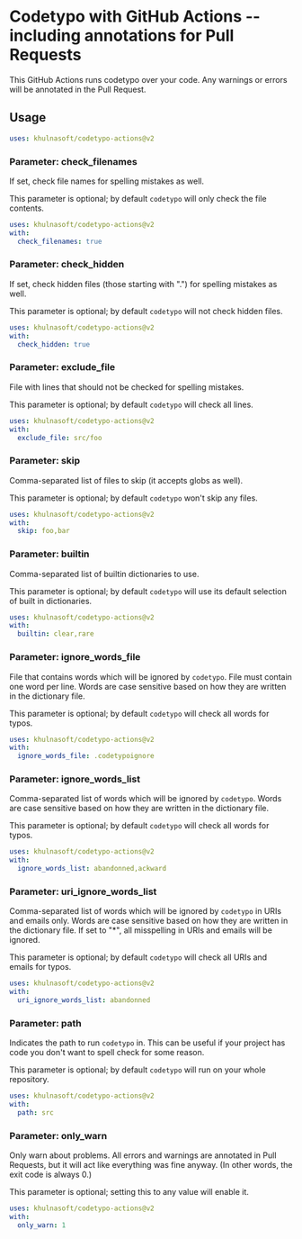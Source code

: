 # Codetypo with GitHub Actions -- including annotations for Pull Requests

This GitHub Actions runs codetypo over your code.
Any warnings or errors will be annotated in the Pull Request.

## Usage

```yml
uses: khulnasoft/codetypo-actions@v2
```

### Parameter: check_filenames

If set, check file names for spelling mistakes as well.

This parameter is optional; by default `codetypo` will only check the file contents.

```yml
uses: khulnasoft/codetypo-actions@v2
with:
  check_filenames: true
```

### Parameter: check_hidden

If set, check hidden files (those starting with ".") for spelling mistakes as well.

This parameter is optional; by default `codetypo` will not check hidden files.

```yml
uses: khulnasoft/codetypo-actions@v2
with:
  check_hidden: true
```

### Parameter: exclude_file

File with lines that should not be checked for spelling mistakes.

This parameter is optional; by default `codetypo` will check all lines.

```yml
uses: khulnasoft/codetypo-actions@v2
with:
  exclude_file: src/foo
```

### Parameter: skip

Comma-separated list of files to skip (it accepts globs as well).

This parameter is optional; by default `codetypo` won't skip any files.

```yml
uses: khulnasoft/codetypo-actions@v2
with:
  skip: foo,bar
```

### Parameter: builtin

Comma-separated list of builtin dictionaries to use.

This parameter is optional; by default `codetypo` will use its default selection of built in dictionaries.

```yml
uses: khulnasoft/codetypo-actions@v2
with:
  builtin: clear,rare
```

### Parameter: ignore_words_file

File that contains words which will be ignored by `codetypo`. File must contain one word per line.
Words are case sensitive based on how they are written in the dictionary file.

This parameter is optional; by default `codetypo` will check all words for typos.

```yml
uses: khulnasoft/codetypo-actions@v2
with:
  ignore_words_file: .codetypoignore
```

### Parameter: ignore_words_list

Comma-separated list of words which will be ignored by `codetypo`.
Words are case sensitive based on how they are written in the dictionary file.

This parameter is optional; by default `codetypo` will check all words for typos.

```yml
uses: khulnasoft/codetypo-actions@v2
with:
  ignore_words_list: abandonned,ackward
```

### Parameter: uri_ignore_words_list

Comma-separated list of words which will be ignored by `codetypo` in URIs and emails only.
Words are case sensitive based on how they are written in the dictionary file.
If set to "*", all misspelling in URIs and emails will be ignored.

This parameter is optional; by default `codetypo` will check all URIs and emails for typos.

```yml
uses: khulnasoft/codetypo-actions@v2
with:
  uri_ignore_words_list: abandonned
```

### Parameter: path

Indicates the path to run `codetypo` in.
This can be useful if your project has code you don't want to spell check for some reason.

This parameter is optional; by default `codetypo` will run on your whole repository.

```yml
uses: khulnasoft/codetypo-actions@v2
with:
  path: src
```

### Parameter: only_warn

Only warn about problems.
All errors and warnings are annotated in Pull Requests, but it will act like everything was fine anyway.
(In other words, the exit code is always 0.)

This parameter is optional; setting this to any value will enable it.

```yml
uses: khulnasoft/codetypo-actions@v2
with:
  only_warn: 1
```
